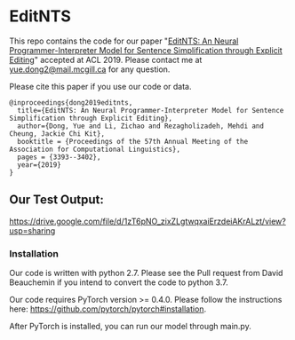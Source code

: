 # EditNTS
This repo contains the code for our paper "[EditNTS: An Neural Programmer-Interpreter Model for Sentence Simplification through Explicit Editing](https://arxiv.org/abs/1906.08104)" accepted at ACL 2019. Please contact me at yue.dong2@mail.mcgill.ca for any question.

Please cite this paper if you use our code or data.
```
@inproceedings{dong2019editnts,
  title={EditNTS: An Neural Programmer-Interpreter Model for Sentence Simplification through Explicit Editing},
  author={Dong, Yue and Li, Zichao and Rezagholizadeh, Mehdi and Cheung, Jackie Chi Kit},
  booktitle = {Proceedings of the 57th Annual Meeting of the Association for Computational Linguistics},
  pages = {3393--3402},
  year={2019}
}
```
## Our Test Output:
https://drive.google.com/file/d/1zT6pNO_zixZLgtwqxaiErzdeiAKrALzt/view?usp=sharing

### Installation
Our code is written with python 2.7. Please see the Pull request from David Beauchemin if you intend to convert the code to python 3.7.

Our code requires PyTorch version >= 0.4.0. Please follow the instructions here: https://github.com/pytorch/pytorch#installation.

After PyTorch is installed, you can run our model through main.py. 


